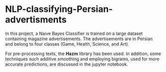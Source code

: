 # NLP-classifying-Persian-advertisments

In this project, a Naive Bayes Classifier is trained on a large dataset containing magazine advertisements. The advertisements are in Persian and belong to four classes (Game, Health, Science, and Art). 

For pre-processing texts, the $\textbf{Hazm}$ library has been used. In addition, some techniques such additive smoothing and employing bigrams, used for more accurate predictions, are discussed in the jupyter notebook. 
